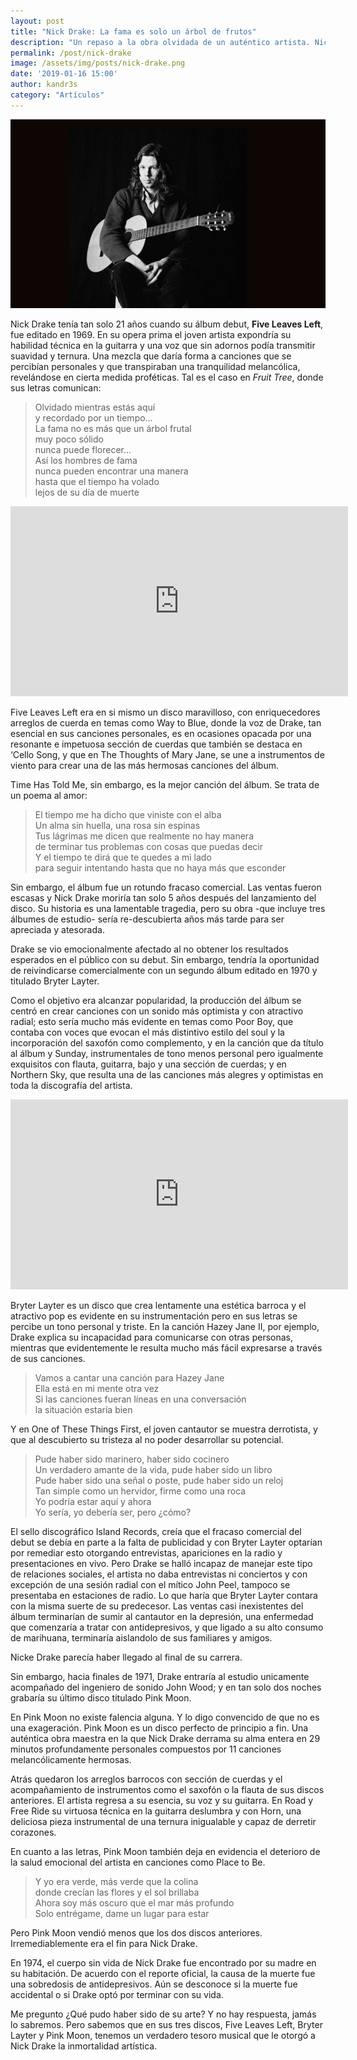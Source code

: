 ```yaml
---
layout: post
title: "Nick Drake: La fama es solo un árbol de frutos"
description: "Un repaso a la obra olvidada de un auténtico artista. Nick Drake y sus 3 maravillosos discos."
permalink: /post/nick-drake
image: /assets/img/posts/nick-drake.png
date: '2019-01-16 15:00'
author: kandr3s
category: "Artículos"
---
```

![Nick Drake](/assets/img/posts/nick-drake2.png)

Nick Drake tenía tan solo 21 años cuando su álbum debut, **Five Leaves Left**, fue editado en 1969.  En su opera prima el joven artista expondría su habilidad técnica en la guitarra y una voz que sin adornos podía transmitir suavidad y ternura. Una mezcla que daría forma a canciones que se percibían personales y que transpiraban una tranquilidad melancólica, revelándose en cierta medida proféticas. Tal es el caso en _Fruit Tree_, donde sus letras comunican:

> Olvidado mientras estás aquí  
> y recordado por un tiempo…  
> La fama no es más que un árbol frutal  
> muy poco sólido  
> nunca puede florecer…  
> Así los hombres de fama  
> nunca pueden encontrar una manera  
> hasta que el tiempo ha volado  
> lejos de su día de muerte

<iframe id="youtube_iframe" src="https://www.youtube.com/embed/gkjb9sUgqUM?feature=oembed&amp;enablejsapi=1&amp;origin=https://safe.txmblr.com&amp;wmode=opaque" allowfullscreen="allowfullscreen" width="540" height="304" frameborder="0"></iframe>

Five Leaves Left era en si mismo un disco maravilloso, con enriquecedores arreglos de cuerda en temas como Way to Blue, donde la voz de Drake, tan esencial en sus canciones personales, es en ocasiones opacada por una resonante e impetuosa sección de cuerdas que también se destaca en ‘Cello Song, y que en The Thoughts of Mary Jane, se une a instrumentos de viento para crear una de las más hermosas canciones del álbum. 

Time Has Told Me, sin embargo, es la mejor canción del álbum. Se trata de un poema al amor:

> El tiempo me ha dicho que viniste con el alba  
> Un alma sin huella, una rosa sin espinas  
> Tus lágrimas me dicen que realmente no hay manera  
> de terminar tus problemas con cosas que puedas decir  
> Y el tiempo te dirá que te quedes a mi lado  
> para seguir intentando hasta que no haya más que esconder

Sin embargo, el álbum fue un rotundo fracaso comercial. Las ventas fueron escasas y Nick Drake moriría tan solo 5 años después del lanzamiento del disco. Su historia es una lamentable tragedia, pero su 
obra -que incluye tres álbumes de estudio- sería re-descubierta años más tarde para ser apreciada y atesorada.

Drake se vio emocionalmente afectado al no obtener los resultados esperados en el público con su debut. Sin embargo, tendría la oportunidad de reivindicarse comercialmente con un segundo álbum editado
 en 1970 y titulado Bryter Layter. 

Como el objetivo era alcanzar popularidad, la producción del álbum se centró en crear canciones con un sonido más optimista y con atractivo radial; esto sería mucho más evidente en temas como Poor Boy, 
que contaba con voces que evocan el más distintivo estilo del soul y la incorporación del saxofón como complemento, y en la canción que da título al álbum y Sunday, instrumentales de tono menos personal pero igualmente exquisitos con flauta, guitarra, bajo y una sección de cuerdas; y en Northern Sky, que resulta una de las canciones más alegres y optimistas en toda la discografía del artista.

<iframe src="https://www.youtube.com/embed/512dfE03-DI?feature=oembed&amp;enablejsapi=1&amp;origin=https://safe.txmblr.com&amp;wmode=opaque" allowfullscreen="allowfullscreen" width="540" height="304" frameborder="0"></iframe>

Bryter Layter es un disco que crea lentamente una estética barroca y el atractivo pop es evidente en su instrumentación pero en sus letras se percibe un tono personal y triste. En la canción Hazey Jane II,
 por ejemplo, Drake explica su incapacidad para comunicarse con otras personas, mientras que evidentemente le resulta mucho más fácil expresarse a través de sus canciones.

> Vamos a cantar una canción para Hazey Jane  
> Ella está en mi mente otra vez  
> Si las canciones fueran líneas en una conversación  
> la situación estaría bien

Y en One of These Things First, el joven cantautor se muestra derrotista, y que al descubierto su tristeza al no poder desarrollar su potencial. 

> Pude haber sido marinero, haber sido cocinero  
> Un verdadero amante de la vida, pude haber sido un libro  
> Pude haber sido una señal o poste, pude haber sido un reloj  
> Tan simple como un hervidor, firme como una roca  
> Yo podría estar aquí y ahora  
> Yo sería, yo debería ser, pero ¿cómo?

El sello discográfico Island Records, creía que el fracaso comercial del debut se debía en parte a la falta de publicidad y con Bryter Layter optarían por remediar esto otorgando entrevistas, apariciones en la radio y presentaciones en vivo. Pero Drake se halló incapaz de manejar este tipo de relaciones sociales, el artista no daba entrevistas ni conciertos y con excepción de una sesión radial con el mítico John Peel, tampoco se presentaba en estaciones de radio. Lo que haría que Bryter Layter contara con la misma suerte de su predecesor. Las ventas casi inexistentes del álbum terminarían de sumir al cantautor en la depresión, una enfermedad que comenzaría a tratar con antidepresivos, y que ligado a su alto consumo de marihuana, terminaría aislandolo de sus familiares y amigos.

Nicke Drake parecía haber llegado al final de su carrera.

Sin embargo, hacia finales de 1971, Drake entraría al estudio unicamente acompañado del ingeniero de sonido John Wood; y en tan solo dos noches grabaría su último disco titulado Pink Moon.

En Pink Moon no existe falencia alguna. Y lo digo convencido de que no es una exageración. Pink Moon es un disco perfecto de principio a fin. Una auténtica obra maestra en la que Nick Drake derrama su alma entera en 29 minutos profundamente personales compuestos por 11 canciones melancólicamente hermosas.

Atrás quedaron los arreglos barrocos con sección de cuerdas y el acompañamiento de instrumentos como el saxofón o la flauta de sus discos anteriores. El artista regresa a su esencia, su voz y su guitarra. En Road y Free Ride su virtuosa técnica en la guitarra deslumbra y con Horn, una deliciosa pieza instrumental de una ternura inigualable y capaz de derretir corazones.

En cuanto a las letras, Pink Moon también deja en evidencia el deterioro de la salud emocional del artista en canciones como Place to Be.

> Y yo era verde, más verde que la colina  
> donde crecían las flores y el sol brillaba  
> Ahora soy más oscuro que el mar más profundo  
> Solo entrégame, dame un lugar para estar

Pero Pink Moon vendió menos que los dos discos anteriores. Irremediablemente era el fin para Nick Drake.

En 1974, el cuerpo sin vida de Nick Drake fue encontrado por su madre en su habitación. De acuerdo con el reporte oficial, la causa de la muerte fue una sobredosis de antidepresivos. Aún se desconoce si la muerte fue accidental o si Drake optó por terminar con su vida.

Me pregunto ¿Qué pudo haber sido de su arte? Y no hay respuesta, jamás lo sabremos. Pero sabemos que en sus tres discos, Five Leaves Left, Bryter Layter y Pink Moon, tenemos un verdadero tesoro musical que le otorgó a Nick Drake la inmortalidad artística.